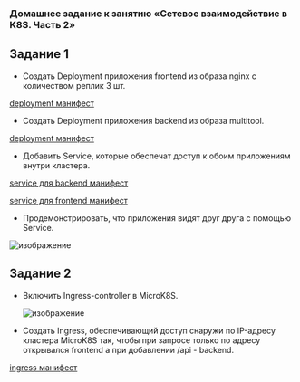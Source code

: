 ### Домашнее задание к занятию «Сетевое взаимодействие в K8S. Часть 2»
## Задание 1
  - Создать Deployment приложения frontend из образа nginx с количеством реплик 3 шт.

[deployment манифест](deploy-front.yaml)


  - Создать Deployment приложения backend из образа multitool.
    
[deployment манифест](deploy-back.yaml)

  
  - Добавить Service, которые обеспечат доступ к обоим приложениям внутри кластера.

[service для backend манифест](svc-back.yaml)

[service для frontend манифест](svc-front.yaml)

  - Продемонстрировать, что приложения видят друг друга с помощью Service.
 
![изображение](https://github.com/user-attachments/assets/36c1d100-fcb0-4a7f-9ed5-346339c573f9)


## Задание 2
 
  - Включить Ingress-controller в MicroK8S.

    ![изображение](https://github.com/user-attachments/assets/d76606a0-8ef1-4bb4-8d83-186a2d5e9a63)

  - Создать Ingress, обеспечивающий доступ снаружи по IP-адресу кластера MicroK8S так, чтобы при запросе только по адресу открывался frontend а при добавлении /api - backend.

[ingress манифест](ingress.yaml)
     
